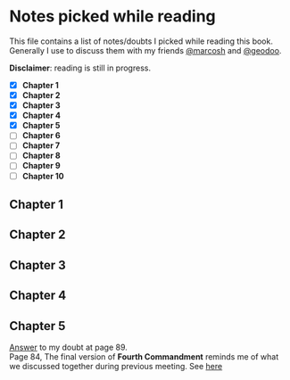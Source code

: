 Notes picked while reading
===

This file contains a list of notes/doubts I picked while reading this book.  
Generally I use to discuss them with my friends [@marcosh](https://github.com/marcosh) and [@geodoo](https://github.com/geodoo).

**Disclaimer**: reading is still in progress.

- [X] **Chapter 1**
- [X] **Chapter 2**
- [X] **Chapter 3**
- [X] **Chapter 4**
- [X] **Chapter 5**
- [ ] **Chapter 6**
- [ ] **Chapter 7**
- [ ] **Chapter 8**
- [ ] **Chapter 9**
- [ ] **Chapter 10**

## Chapter 1

## Chapter 2

## Chapter 3

## Chapter 4

## Chapter 5

[Answer](https://stackoverflow.com/questions/19353700/cond-and-and-or-in-scheme) to my doubt at page 89.  
Page 84, The final version of **Fourth Commandment** reminds me of what we discussed together during previous meeting. See [here](https://gist.github.com/marcosh/208b669b0e1228f3e684835e3adc9ccd)

